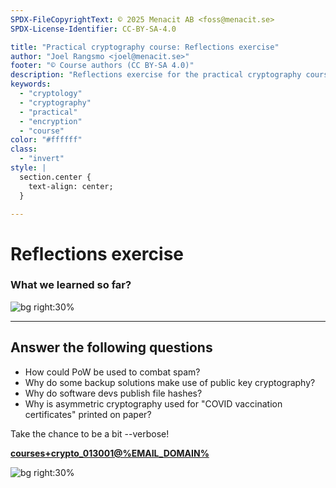 ```yaml
---
SPDX-FileCopyrightText: © 2025 Menacit AB <foss@menacit.se>
SPDX-License-Identifier: CC-BY-SA-4.0

title: "Practical cryptography course: Reflections exercise"
author: "Joel Rangsmo <joel@menacit.se>"
footer: "© Course authors (CC BY-SA 4.0)"
description: "Reflections exercise for the practical cryptography course"
keywords:
  - "cryptology"
  - "cryptography"
  - "practical"
  - "encryption"
  - "course"
color: "#ffffff"
class:
  - "invert"
style: |
  section.center {
    text-align: center;
  }

---
```

<!-- _footer: "%ATTRIBUTION_PREFIX% Steve Jurvetson (CC BY 2.0)" -->
# Reflections exercise
### What we learned so far?

![bg right:30%](images/30-pyramid.jpg)

---
<!-- _footer: "%ATTRIBUTION_PREFIX% Steve Jurvetson (CC BY 2.0)" -->
## Answer the following questions
- How could PoW be used to combat spam?
- Why do some backup solutions make use of public key cryptography?
- Why do software devs publish file hashes?
- Why is asymmetric cryptography used for "COVID vaccination certificates" printed on paper?
  
Take the chance to be a bit --verbose!  
  
**[courses+crypto_013001@%EMAIL_DOMAIN%](mailto:courses+crypto_013001@%EMAIL_DOMAIN%)**

![bg right:30%](images/30-pyramid.jpg)
